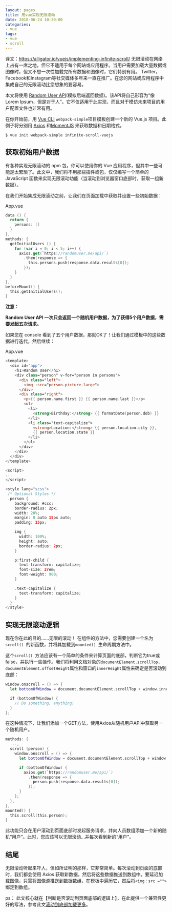 ```yaml
---
layout: pages
title: 用vue实现无限滚动
date: 2018-06-24 10:30:00
categories:
- vue
tags:
- vue
- scroll
---
```


译文：https://alligator.io/vuejs/implementing-infinite-scroll/
无限滚动在网络上占有一席之地，但它不适用于每个网站或应用程序。当用户需要加载大量数据或图像时，但又不想一次性加载完所有数据和图像时，它们特别有用。 Twitter，Facebook和Instagram等社交媒体多年来一直在推广。在您的网站或应用程序中集成自己的无限滚动比您想象的要容易。
<!-- more -->

本文将使用 [Random User API](https://randomuser.me/)(模拟后端返回数据)。该API将自己形容为“像Lorem Ipsum，但是对于人”。它不仅适用于此实现，而且对于模仿未来项目的用户配置文件也非常有用。 

在你开始前，用 [Vue CLI](https://alligator.io/vuejs/using-new-vue-cli-3/) `webpack-simple`项目模板创建一个新的 Vue.js 项目。此例子将分别用 [Axios](https://alligator.io/vuejs/rest-api-axios/) 和[MomentJS](https://momentjs.com/docs/) 来获取数据和日期格式。

`$ vue init webpack-simple infinite-scroll-vuejs `



## 获取初始用户数据

有各种实现无限滚动的 npm 包，你可以使用你的 Vue 应用程序，但其中一些可能是太繁琐了。此文中，我们将不用那些插件或包，仅仅编写一个简单的 JavaScript 函数来实现无限滚动功能（当滚动到浏览器窗口底部时，获取一组新数据）。

在我们开始集成无限滚动之前，让我们在页面加载中获取并设置一些初始数据： 

App.vue

```swift
data () {
  return {
    persons: []
  }
},
methods: {
  getInitialUsers () {
    for (var i = 0; i < 5; i++) {
      axios.get(`https://randomuser.me/api/`)
        .then(response => {
          this.persons.push(response.data.results[0]);
        });
    }
  }
},
beforeMount() {
  this.getInitialUsers();
}
```

 **注意：**

**Random User API 一次只会返回一个随机用户数据，为了获得5个用户数据，需要发起五次请求。**

如果您在 console 看到了五个用户数据，那就OK了！让我们通过模板中的这些数据进行迭代，然后继续：

App.vue

```swift
<template>
  <div id="app">
    <h1>Random User</h1>
    <div class="person" v-for="person in persons">
      <div class="left">
        <img :src="person.picture.large">
      </div>
      <div class="right">
        <p>{{ person.name.first }} {{ person.name.last }}</p>
        <ul>
          <li>
            <strong>Birthday:</strong> {{ formatDate(person.dob) }}
          </li>
          <li class="text-capitalize">
            <strong>Location:</strong> {{ person.location.city }},
            {{ person.location.state }}
          </li>
        </ul>
      </div>
    </div>
  </div>
</template>

<script>
...
</script>

<style lang="scss">
 /* Optional Styles */
 .person {
    background: #ccc;
    border-radius: 2px;
    width: 20%;
    margin: 0 auto 15px auto;
    padding: 15px;

    img {
      width: 100%;
      height: auto;
      border-radius: 2px;
    }

    p:first-child {
      text-transform: capitalize;
      font-size: 2rem;
      font-weight: 900;
    }

    .text-capitalize {
      text-transform: capitalize;
    }
  }
</style>
```

 

## 实现无限滚动逻辑 

现在你在此的目的......无限的滚动！ 在组件的方法中，您需要创建一个名为`scroll() `的新函数，并将其加载到`mounted() `生命周期方法中。

这个`scroll() `方法应该有一个简单的条件来计算页面的底部，判断它为true或false，并执行一些操作。我们将利用文档对象的`documentElement.scrollTop`，`documentElement.offsetHeight`属性和窗口的`innerHeight`属性来确定是否滚动到底部： 

```swift
window.onscroll = () => {
  let bottomOfWindow = document.documentElement.scrollTop + window.innerHeight === document.documentElement.offsetHeight;

  if (bottomOfWindow) {
    // Do something, anything!
  }
};
```

在这种情况下，让我们添加一个GET方法，使用Axios从随机用户API中获取另一个随机用户。 

```swift
methods: {
  ...,
  scroll (person) {
    window.onscroll = () => {
      let bottomOfWindow = document.documentElement.scrollTop + window.innerHeight === document.documentElement.offsetHeight;

      if (bottomOfWindow) {
        axios.get(`https://randomuser.me/api/`)
          .then(response => {
            person.push(response.data.results[0]);
          });
      }
    };
  },
},
mounted() {
  this.scroll(this.person);
}
```

此功能只会在用户滚动到页面底部时发起服务请求，并向人员数组添加一个新的随机“用户”。此时，您应该可以无限滚动...并每次看到新的“用户”。 

## 结尾

无限滚动听起来吓人，但如所证明的那样，它非常简单。每次滚动到页面的底部时，我们都会使用 Axios 获取新数据，然后将这些数据推送到数组中。要延迟加载图像，只需将图像源推送到数据数组，在模板中遍历它，然后将`<img：src ="">`绑定到数组。 

ps： 此文核心就在【判断是否滚动到页面底部的逻辑上】，在此提供一个兼容性更好的写法，参考此文[滚动到底部加载更多](https://www.jianshu.com/p/7dd126a7dc77)。
